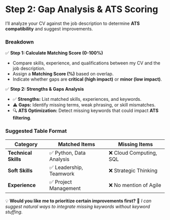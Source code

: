 # Step 2: Gap Analysis & ATS Scoring

I’ll analyze your CV against the job description to determine **ATS compatibility** and suggest improvements.

### **Breakdown**
✅ **Step 1: Calculate Matching Score (0-100%)**
- Compare skills, experience, and qualifications between my CV and the job description.
- Assign a **Matching Score (%)** based on overlap.
- Indicate whether gaps are **critical (high impact)** or **minor (low impact)**.

✅ **Step 2: Strengths & Gaps Analysis**
- ✅ **Strengths:** List matched skills, experiences, and keywords.
- ⚠️ **Gaps:** Identify missing terms, weak phrasing, or skill mismatches.
- 🔍 **ATS Optimization:** Detect missing keywords that could impact **ATS filtering**.

### **Suggested Table Format**
| **Category**        | **Matched Items**          | **Missing Items**          |
|---------------------|--------------------------|----------------------------|
| **Technical Skills** | ✅ Python, Data Analysis | ❌ Cloud Computing, SQL    |
| **Soft Skills**      | ✅ Leadership, Teamwork  | ❌ Strategic Thinking      |
| **Experience**      | ✅ Project Management    | ❌ No mention of Agile     |

💡 **Would you like me to prioritize certain improvements first?**
🚀 *I can suggest natural ways to integrate missing keywords without keyword stuffing.*
